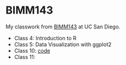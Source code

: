 # BIMM143


My classwork from [BIMM143](https://bioboot.github.io/bimm143_W23/) at UC San Diego.

- Class 4: Introduction to R 
- Class 5: Data Visualization with ggplot2
- Class 10: [code](https://github.com/avn009/BIMM143_github/blob/main/Class10/Class10.qmd)
- Class 11: 
